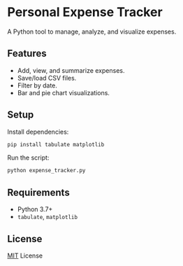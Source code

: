 
# Personal Expense Tracker

A Python tool to manage, analyze, and visualize expenses.

## Features
- Add, view, and summarize expenses.
- Save/load CSV files.
- Filter by date.
- Bar and pie chart visualizations.

## Setup
Install dependencies:
```bash
pip install tabulate matplotlib
```
Run the script:
```bash
python expense_tracker.py
```

## Requirements

-   Python 3.7+
-   `tabulate`, `matplotlib`

## License

[MIT](https://github.com/nirajdsouza/personal-expense-project-python/blob/main/LICENSE) License